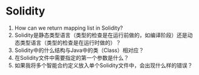 # Solidity



1. How can we return mapping list in Solidity?
2. Solidity是静态类型语言（类型的检查是在运行前做的，如编译阶段）还是动态类型语言（类型的检查是在运行时做的）？
3. Solidity中的什么结构与Java中的类（Class）相对应？
4. 在Solidity文件中需要指定的第一个参数是什么？
5. 如果我将多个智能合约定义放入单个Solidity文件中，会出现什么样的错误？